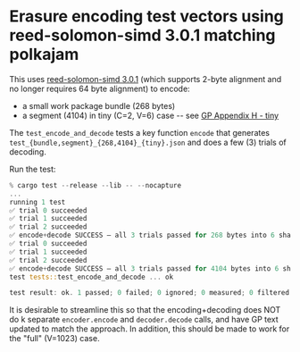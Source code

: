 # Erasure encoding test vectors using reed-solomon-simd 3.0.1 matching polkajam

This uses [reed-solomon-simd 3.0.1](https://docs.rs/reed-solomon-simd/3.0.1/reed_solomon_simd/)
(which supports 2-byte alignment and no longer requires 64 byte alignment) to encode:
* a small work package bundle (268 bytes) 
* a segment (4104) 
in tiny (C=2, V=6) case -- see [GP Appendix H - tiny](https://hackmd.io/@sourabhniyogi/jam-appendixh-tiny) 

The `test_encode_and_decode`  tests a key function `encode` that generates `test_{bundle,segment}_{268,4104}_{tiny}.json` and does a few (3) trials of decoding.

Run the test:

```rust
% cargo test --release --lib -- --nocapture
...
running 1 test
✅ trial 0 succeeded
✅ trial 1 succeeded
✅ trial 2 succeeded
✅ encode+decode SUCCESS — all 3 trials passed for 268 bytes into 6 shards (2 original, 4 recovery)
✅ trial 0 succeeded
✅ trial 1 succeeded
✅ trial 2 succeeded
✅ encode+decode SUCCESS — all 3 trials passed for 4104 bytes into 6 shards (2 original, 4 recovery)
test tests::test_encode_and_decode ... ok

test result: ok. 1 passed; 0 failed; 0 ignored; 0 measured; 0 filtered out; finished in 0.86s
```

It is desirable to streamline this so that the encoding+decoding does NOT do k separate `encoder.encode` and `decoder.decode` calls, and have GP text updated to match the approach.  In addition, this should be made to work for the "full" (V=1023) case.
